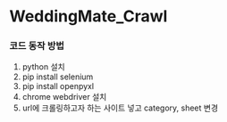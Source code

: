 # WeddingMate_Crawl

### 코드 동작 방법

1. python 설치
2. pip install selenium
3. pip install openpyxl
4. chrome webdriver 설치
5. url에 크롤링하고자 하는 사이트 넣고 category, sheet 변경
